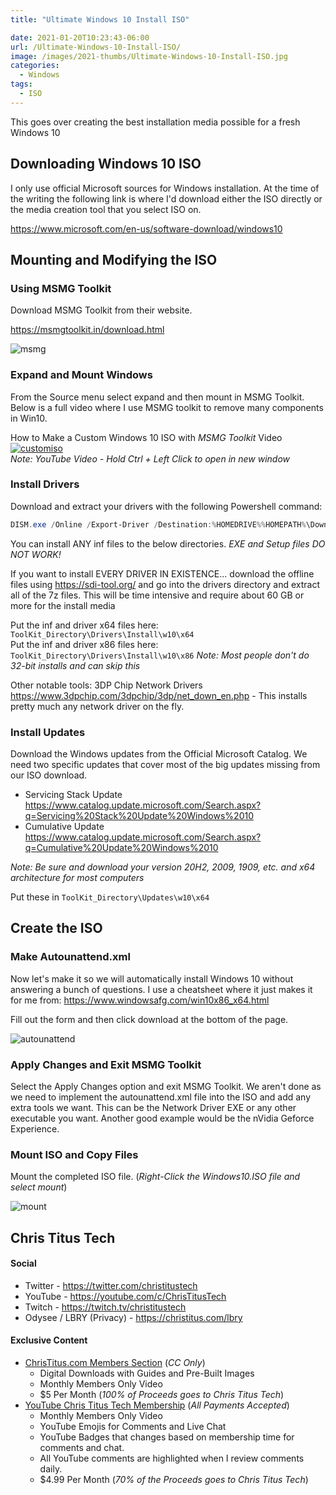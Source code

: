 ```yaml
---
title: "Ultimate Windows 10 Install ISO"

date: 2021-01-20T10:23:43-06:00
url: /Ultimate-Windows-10-Install-ISO/
image: /images/2021-thumbs/Ultimate-Windows-10-Install-ISO.jpg
categories:
  - Windows
tags:
  - ISO
---
```

This goes over creating the best installation media possible for a fresh Windows 10
<!--more-->
## Downloading Windows 10 ISO

I only use official Microsoft sources for Windows installation. At the time of the writing the following link is where I'd download either the ISO directly or the media creation tool that you select ISO on.

<https://www.microsoft.com/en-us/software-download/windows10>

## Mounting and Modifying the ISO

### Using MSMG Toolkit

Download MSMG Toolkit from their website. 

<https://msmgtoolkit.in/download.html>

![msmg](/images/2021/01-win10iso/msmg.png)

### Expand and Mount Windows

From the Source menu select expand and then mount in MSMG Toolkit. Below is a full video where I use MSMG toolkit to remove many components in Win10. 

How to Make a Custom Windows 10 ISO with *MSMG Toolkit* Video  
[![customiso](https://img.youtube.com/vi/R6XPff38iSc/0.jpg)](https://www.youtube.com/watch?v=R6XPff38iSc)  
_Note: YouTube Video - Hold Ctrl + Left Click to open in new window_

### Install Drivers

Download and extract your drivers with the following Powershell command:

```Powershell
DISM.exe /Online /Export-Driver /Destination:%HOMEDRIVE%%HOMEPATH%\Downloads\Drivers
```

You can install ANY inf files to the below directories. *EXE and Setup files DO NOT WORK!*  

If you want to install EVERY DRIVER IN EXISTENCE... download the offline files using <https://sdi-tool.org/> and go into the drivers directory and extract all of the 7z files. This will be time intensive and require about 60 GB or more for the install media

Put the inf and driver x64 files here: `ToolKit_Directory\Drivers\Install\w10\x64`  
Put the inf and driver x86 files here: `ToolKit_Directory\Drivers\Install\w10\x86` _Note: Most people don't do 32-bit installs and can skip this_

Other notable tools: 3DP Chip Network Drivers <https://www.3dpchip.com/3dpchip/3dp/net_down_en.php> - This installs pretty much any network driver on the fly.

### Install Updates

Download the Windows updates from the Official Microsoft Catalog. We need two specific updates that cover most of the big updates missing from our ISO download. 

- Servicing Stack Update <https://www.catalog.update.microsoft.com/Search.aspx?q=Servicing%20Stack%20Update%20Windows%2010>
- Cumulative Update <https://www.catalog.update.microsoft.com/Search.aspx?q=Cumulative%20Update%20Windows%2010>

_Note: Be sure and download your version 20H2, 2009, 1909, etc. and x64 architecture for most computers_

Put these in `ToolKit_Directory\Updates\w10\x64`

## Create the ISO


### Make Autounattend.xml

Now let's make it so we will automatically install Windows 10 without answering a bunch of questions. I use a cheatsheet where it just makes it for me from: <https://www.windowsafg.com/win10x86_x64.html>

Fill out the form and then click download at the bottom of the page.

![autounattend](/images/2021/01-win10iso/autounattend.jpg)

### Apply Changes and Exit MSMG Toolkit

Select the Apply Changes option and exit MSMG Toolkit. We aren't done as we need to implement the autounattend.xml file into the ISO and add any extra tools we want. This can be the Network Driver EXE or any other executable you want. Another good example would be the nVidia Geforce Experience. 

### Mount ISO and Copy Files

Mount the completed ISO file. (*Right-Click the Windows10.ISO file and select mount*)

![mount](/images/2021/01-win10iso/mount.png)

## Chris Titus Tech

#### Social

- Twitter - <https://twitter.com/christitustech>
- YouTube - <https://youtube.com/c/ChrisTitusTech>
- Twitch - <https://twitch.tv/christitustech>
- Odysee / LBRY (Privacy) - <https://christitus.com/lbry>

#### Exclusive Content

- [ChrisTitus.com Members Section][1] (_CC Only_)
  - Digital Downloads with Guides and Pre-Built Images
  - Monthly Members Only Video
  - $5 Per Month (_100% of Proceeds goes to Chris Titus Tech_)
- [YouTube Chris Titus Tech Membership][2] (_All Payments Accepted_)
  - Monthly Members Only Video
  - YouTube Emojis for Comments and Live Chat
  - YouTube Badges that changes based on membership time for comments and chat.
  - All YouTube comments are highlighted when I review comments daily. 
  - $4.99 Per Month (_70% of the Proceeds goes to Chris Titus Tech_)

 [1]: https://portal.christitus.com
 [2]: https://christitus.com/join